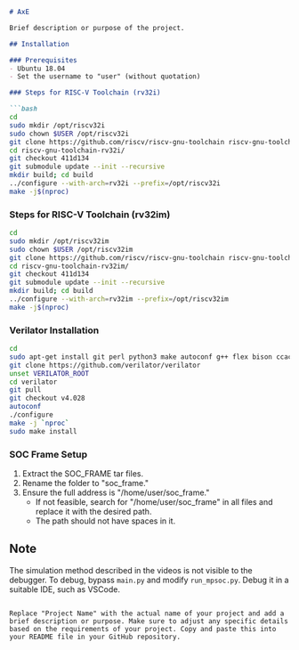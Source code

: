 ```markdown
# AxE

Brief description or purpose of the project.

## Installation

### Prerequisites
- Ubuntu 18.04
- Set the username to "user" (without quotation)

### Steps for RISC-V Toolchain (rv32i)

```bash
cd
sudo mkdir /opt/riscv32i
sudo chown $USER /opt/riscv32i
git clone https://github.com/riscv/riscv-gnu-toolchain riscv-gnu-toolchain-rv32i
cd riscv-gnu-toolchain-rv32i/
git checkout 411d134
git submodule update --init --recursive
mkdir build; cd build
../configure --with-arch=rv32i --prefix=/opt/riscv32i
make -j$(nproc)
```

### Steps for RISC-V Toolchain (rv32im)

```bash
cd
sudo mkdir /opt/riscv32im
sudo chown $USER /opt/riscv32im
git clone https://github.com/riscv/riscv-gnu-toolchain riscv-gnu-toolchain-rv32im
cd riscv-gnu-toolchain-rv32im/
git checkout 411d134
git submodule update --init --recursive
mkdir build; cd build
../configure --with-arch=rv32im --prefix=/opt/riscv32im
make -j$(nproc)
```

### Verilator Installation

```bash
cd
sudo apt-get install git perl python3 make autoconf g++ flex bison ccache libfl2 libfl-dev  zlibc zlib1g zlib1g-dev libgoogle-perftools-dev numactl perl-doc
git clone https://github.com/verilator/verilator 
unset VERILATOR_ROOT
cd verilator
git pull
git checkout v4.028
autoconf
./configure
make -j `nproc`
sudo make install
```

### SOC Frame Setup

1. Extract the SOC_FRAME tar files.
2. Rename the folder to "soc_frame."
3. Ensure the full address is "/home/user/soc_frame."
   - If not feasible, search for "/home/user/soc_frame" in all files and replace it with the desired path.
   - The path should not have spaces in it.

## Note

The simulation method described in the videos is not visible to the debugger. To debug, bypass `main.py` and modify `run_mpsoc.py`. Debug it in a suitable IDE, such as VSCode.
```

Replace "Project Name" with the actual name of your project and add a brief description or purpose. Make sure to adjust any specific details based on the requirements of your project. Copy and paste this into your README file in your GitHub repository.
